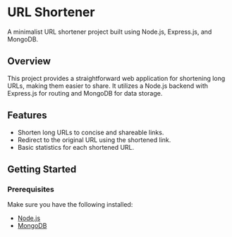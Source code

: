 # URL Shortener

A minimalist URL shortener project built using Node.js, Express.js, and MongoDB.

## Overview

This project provides a straightforward web application for shortening long URLs, making them easier to share. It utilizes a Node.js backend with Express.js for routing and MongoDB for data storage.

## Features

- Shorten long URLs to concise and shareable links.
- Redirect to the original URL using the shortened link.
- Basic statistics for each shortened URL.

## Getting Started

### Prerequisites

Make sure you have the following installed:

- [Node.js](https://nodejs.org/)
- [MongoDB](https://www.mongodb.com/)

